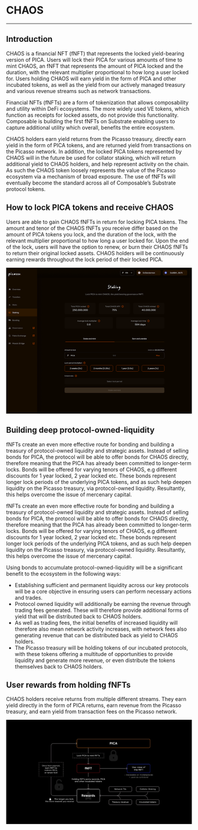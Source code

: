 # CHAOS

---

## Introduction

CHAOS is a financial NFT (fNFT) that represents the locked yield-bearing version of PICA. Users will lock their PICA for various amounts of time to mint CHAOS, an fNFT that represents the amount of PICA locked and the duration, with the relevant multiplier proportional to how long a user locked for. Users holding CHAOS will earn yield in the form of PICA and other incubated tokens, as well as the yield from our actively managed treasury and various revenue streams such as network transactions.

Financial NFTs (fNFTs) are a form of tokenization that allows composability and utility within DeFi ecosystems. The more widely used VE tokens, which function as receipts for locked assets, do not provide this functionality. Composable is building the first fNFTs on Substrate enabling users to capture additional utility which overall, benefits the entire ecosystem. 

CHAOS holders earn yield returns from the Picasso treasury, directly earn yield in the form of PICA tokens, and are returned yield from transactions on the Picasso network. In addition, the locked PICA tokens represented by CHAOS will in the future be used for collator staking, which will return additional yield to CHAOS holders, and help represent activity on the chain. As such the CHAOS token loosely represents the value of the Picasso ecosystem via a mechanism of broad exposure. The use of fNFTs will eventually become the standard across all of Composable’s Substrate protocol tokens.

## How to lock PICA tokens and receive CHAOS 

Users are able to gain CHAOS fNFTs in return for locking PICA tokens. The amount and tenor of the CHAOS fNFTs you receive differ based on the amount of PICA tokens you lock, and the duration of the lock, with the relevant multiplier proportional to how long a user locked for. Upon the end of the lock, users will have the option to renew, or burn their CHAOS fNFTs to return their original locked assets. CHAOS holders will be continuously earning rewards throughout the lock period of their locked PICA.


![how_to_CHAOS](./how-to-CHAOS.png)


## Building deep protocol-owned-liquidity

fNFTs create an even more effective route for bonding and building a treasury of protocol-owned liquidity and strategic assets. Instead of selling bonds for PICA, the protocol will be able to offer bonds for CHAOS directly, therefore meaning that the PICA has already been committed to longer-term locks. Bonds will be offered for varying tenors of CHAOS, e.g different discounts for 1 year locked, 2 year locked etc. These bonds represent longer lock periods of the underlying PICA tokens, and as such help deepen liquidity on the Picasso treasury, via protocol-owned liquidity. Resultantly, this helps overcome the issue of mercenary capital.

fNFTs create an even more effective route for bonding and building a treasury of protocol-owned liquidity and strategic assets. Instead of selling bonds for PICA, the protocol will be able to offer bonds for CHAOS directly, therefore meaning that the PICA has already been committed to longer-term locks. Bonds will be offered for varying tenors of CHAOS, e.g different discounts for 1 year locked, 2 year locked etc. These bonds represent longer lock periods of the underlying PICA tokens, and as such help deepen liquidity on the Picasso treasury, via protocol-owned liquidity. Resultantly, this helps overcome the issue of mercenary capital.

Using bonds to accumulate protocol-owned-liquidity will be a significant benefit to the ecosystem in the following ways:

* Establishing sufficient and permanent liquidity across our key protocols will be a core objective in ensuring users can perform necessary actions and trades.
* Protocol owned liquidity will additionally be earning the revenue through trading fees generated. These will therefore provide additional forms of yield that will be distributed back to CHAOS holders.
* As well as trading fees, the initial benefits of increased liquidity will therefore also mean network activity increases, with network fees also generating revenue that can be distributed back as yield to CHAOS holders.
* The Picasso treasury will be holding tokens of our incubated protocols, with these tokens offering a multitude of opportunities to provide liquidity and generate more revenue, or even distribute the tokens themselves back to CHAOS holders.

## User rewards from holding fNFTs

CHAOS holders receive returns from multiple different streams. They earn yield directly in the form of PICA returns, earn revenue from the Picasso treasury, and earn yield from transaction fees on the Picasso network.


![CHAOS_architecture](./CHAOS-architecture.png)
